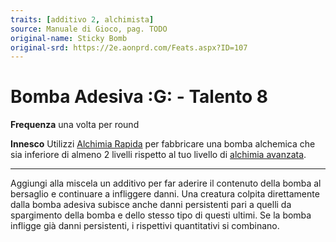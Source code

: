 ```yaml
---
traits: [additivo 2, alchimista]
source: Manuale di Gioco, pag. TODO
original-name: Sticky Bomb
original-srd: https://2e.aonprd.com/Feats.aspx?ID=107
---
```


# Bomba Adesiva :G: - Talento 8

**Frequenza** una volta per round

**Innesco** Utilizzi [Alchimia Rapida](/azioni/classe/alchimia-rapida) per
fabbricare una bomba alchemica che sia inferiore di almeno 2 livelli rispetto al
tuo livello di [alchimia avanzata](/classi/alchimista#alchimia-avanzata).

---

Aggiungi alla miscela un additivo per far aderire il contenuto della bomba al
bersaglio e continuare a infliggere danni. Una creatura colpita direttamente
dalla bomba adesiva subisce anche danni persistenti pari a quelli da spargimento
della bomba e dello stesso tipo di questi ultimi. Se la bomba infligge già danni
persistenti, i rispettivi quantitativi si combinano.
